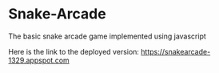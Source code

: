 # Snake-Arcade
The basic snake arcade game implemented using javascript


Here is the link to the deployed version:
https://snakearcade-1329.appspot.com
